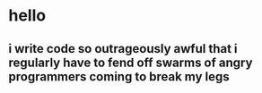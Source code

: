 # hello
## i write code so outrageously awful that i regularly have to fend off swarms of angry programmers coming to break my legs
